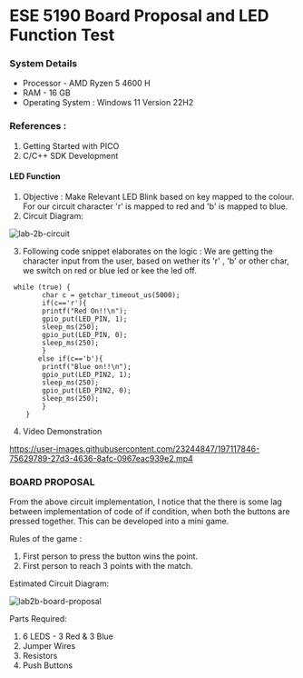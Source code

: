 # ESE 5190 Board Proposal and LED Function Test

### System Details
- Processor - AMD Ryzen 5 4600 H
- RAM - 16 GB
- Operating System : Windows 11 Version 22H2

### References : 
1) Getting Started with PICO 
2) C/C++ SDK Development


#### LED Function

1) Objective : Make Relevant LED Blink based on key mapped to the colour. For our circuit character 'r' is mapped to red and 'b' is mapped to blue.
2) Circuit Diagram:

![lab-2b-circuit](https://user-images.githubusercontent.com/23244847/197116735-ea21a7ba-a966-4016-b69e-690f608dcaa9.png)

3) Following code snippet elaborates on the logic : We are getting the character input from the user, based on wether its 'r' , 'b' or other char, we switch on red or blue led or kee the led off.

```
 while (true) {
        char c = getchar_timeout_us(5000);
        if(c=='r'){
        printf("Red On!!\n");
        gpio_put(LED_PIN, 1);
        sleep_ms(250);
        gpio_put(LED_PIN, 0);
        sleep_ms(250);
        }
       else if(c=='b'){
        printf("Blue on!!\n");
        gpio_put(LED_PIN2, 1);
        sleep_ms(250);
        gpio_put(LED_PIN2, 0);
        sleep_ms(250); 
        }
    }
```
4) Video Demonstration



https://user-images.githubusercontent.com/23244847/197117846-75629789-27d3-4636-8afc-0967eac939e2.mp4



### BOARD PROPOSAL

From the above circuit implementation, I notice that the there is some lag between implementation of code of if condition, when both the buttons are pressed together. This can be developed into a mini game.

Rules of the game :
1) First person to press the button wins the point. 
2) First person to reach 3 points with the match. 

Estimated Circuit Diagram:

![lab2b-board-proposal](https://user-images.githubusercontent.com/23244847/197123995-1cebceab-6340-4f40-b3cf-60121fe0fdec.png)

Parts Required: 
1) 6 LEDS  - 3 Red & 3 Blue
2) Jumper Wires
3) Resistors
4) Push Buttons



